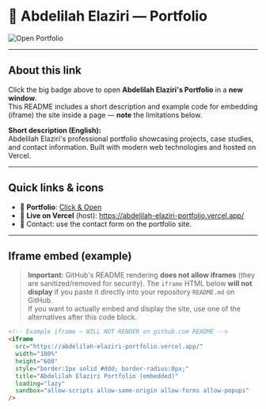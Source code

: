 # 🎯 Abdelilah Elaziri — Portfolio

<a href="https://abdelilah-elaziri-portfolio.vercel.app/" target="_blank" rel="noopener noreferrer" style="text-decoration:none">
  <img alt="Open Portfolio" src="https://img.shields.io/badge/Visit-Abdelilah%20Portfolio-brightgreen?style=for-the-badge&logo=vercel" />
</a>

---

## About this link

Click the big badge above to open **Abdelilah Elaziri's Portfolio** in a **new window**.  
This README includes a short description and example code for embedding (iframe) the site inside a page — **note** the limitations below.

**Short description (English):**  
Abdelilah Elaziri's professional portfolio showcasing projects, case studies, and contact information. Built with modern web technologies and hosted on Vercel.

---

## Quick links & icons

- 🔗 **Portfolio**: <a href="https://abdelilah-elaziri-portfolio.vercel.app/" target="_blank" rel="noopener noreferrer">Click & Open</a>  
- 🧾 **Live on Vercel** (host): https://abdelilah-elaziri-portfolio.vercel.app/  
- 📨 Contact: use the contact form on the portfolio site.

---

## Iframe embed (example)

> **Important:** GitHub's README rendering **does not allow iframes** (they are sanitized/removed for security). The `iframe` HTML below **will not display** if you paste it directly into your repository `README.md` on GitHub.  
> If you want to actually embed and display the site, use one of the alternatives after this code block.

```html
<!-- Example iframe — WILL NOT RENDER on github.com README -->
<iframe
  src="https://abdelilah-elaziri-portfolio.vercel.app/"
  width="100%"
  height="600"
  style="border:1px solid #ddd; border-radius:8px;"
  title="Abdelilah Elaziri Portfolio (embedded)"
  loading="lazy"
  sandbox="allow-scripts allow-same-origin allow-forms allow-popups"
/>